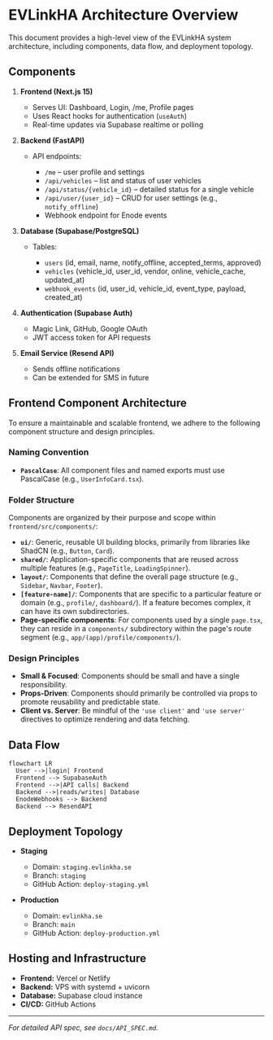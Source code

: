 # EVLinkHA Architecture Overview

This document provides a high-level view of the EVLinkHA system architecture, including components, data flow, and deployment topology.

## Components

1. **Frontend (Next.js 15)**

   * Serves UI: Dashboard, Login, /me, Profile pages
   * Uses React hooks for authentication (`useAuth`)
   * Real-time updates via Supabase realtime or polling

2. **Backend (FastAPI)**

   * API endpoints:

     * `/me` – user profile and settings
     * `/api/vehicles` – list and status of user vehicles
     * `/api/status/{vehicle_id}` – detailed status for a single vehicle
     * `/api/user/{user_id}` – CRUD for user settings (e.g., `notify_offline`)
     * Webhook endpoint for Enode events

3. **Database (Supabase/PostgreSQL)**

   * Tables:

     * `users` (id, email, name, notify_offline, accepted_terms, approved)
     * `vehicles` (vehicle_id, user_id, vendor, online, vehicle_cache, updated_at)
     * `webhook_events` (id, user_id, vehicle_id, event_type, payload, created_at)

4. **Authentication (Supabase Auth)**

   * Magic Link, GitHub, Google OAuth
   * JWT access token for API requests

5. **Email Service (Resend API)**

   * Sends offline notifications
   * Can be extended for SMS in future

## Frontend Component Architecture

To ensure a maintainable and scalable frontend, we adhere to the following component structure and design principles.

### Naming Convention
- **`PascalCase`**: All component files and named exports must use PascalCase (e.g., `UserInfoCard.tsx`).

### Folder Structure
Components are organized by their purpose and scope within `frontend/src/components/`:

- **`ui/`**: Generic, reusable UI building blocks, primarily from libraries like ShadCN (e.g., `Button`, `Card`).
- **`shared/`**: Application-specific components that are reused across multiple features (e.g., `PageTitle`, `LoadingSpinner`).
- **`layout/`**: Components that define the overall page structure (e.g., `Sidebar`, `Navbar`, `Footer`).
- **`[feature-name]/`**: Components that are specific to a particular feature or domain (e.g., `profile/`, `dashboard/`). If a feature becomes complex, it can have its own subdirectories.
- **Page-specific components**: For components used by a single `page.tsx`, they can reside in a `components/` subdirectory within the page's route segment (e.g., `app/(app)/profile/components/`).

### Design Principles
- **Small & Focused**: Components should be small and have a single responsibility.
- **Props-Driven**: Components should primarily be controlled via props to promote reusability and predictable state.
- **Client vs. Server**: Be mindful of the `'use client'` and `'use server'` directives to optimize rendering and data fetching.

## Data Flow

```mermaid
flowchart LR
  User -->|login| Frontend
  Frontend --> SupabaseAuth
  Frontend -->|API calls| Backend
  Backend -->|reads/writes| Database
  EnodeWebhooks --> Backend
  Backend --> ResendAPI
```

## Deployment Topology

* **Staging**

  * Domain: `staging.evlinkha.se`
  * Branch: `staging`
  * GitHub Action: `deploy-staging.yml`

* **Production**

  * Domain: `evlinkha.se`
  * Branch: `main`
  * GitHub Action: `deploy-production.yml`

## Hosting and Infrastructure

* **Frontend:** Vercel or Netlify
* **Backend:** VPS with systemd + uvicorn
* **Database:** Supabase cloud instance
* **CI/CD:** GitHub Actions

---

*For detailed API spec, see `docs/API_SPEC.md`.*
